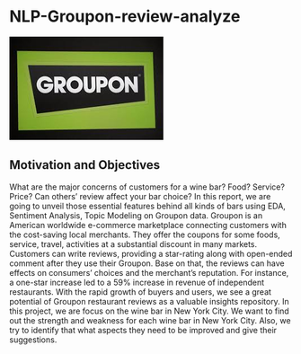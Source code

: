 # NLP-Groupon-review-analyze

![image](https://github.com/Hank60033/NLP-Groupon-review-analyze/blob/master/Groupon.jpeg)

## Motivation and Objectives
What are the major concerns of customers for a wine bar? Food? Service? Price? Can others’ review affect your bar choice? In this report, we are going to unveil those essential features behind all kinds of bars using EDA, Sentiment Analysis, Topic Modeling on Groupon data. Groupon is an American worldwide e-commerce marketplace connecting customers with the cost-saving local merchants. They offer the coupons for some foods, service, travel, activities at a substantial discount in many markets. Customers can write reviews, providing a star-rating along with open-ended comment after they use their Groupon. Base on that, the reviews can have effects on consumers’ choices and the merchant’s reputation. For instance, a one-star increase led to a 59% increase in revenue of independent restaurants. With the rapid growth of buyers and users, we see a great potential of Groupon restaurant reviews as a valuable insights repository. In this project, we are focus on the wine bar in New York City. We want to find out the strength and weakness for each wine bar in New York City. Also, we try to identify that what aspects they need to be improved and give their suggestions.
